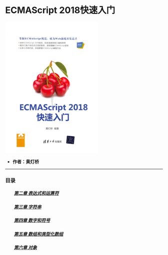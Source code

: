# ECMAScript 2018快速入门
![](/%E8%AF%BB%E4%B9%A6%E7%AC%94%E8%AE%B0/JavaScript/ECMAScript%202018%E5%BF%AB%E9%80%9F%E5%85%A5%E9%97%A8/\.imagefiles/cover.webp)

- **作者：黄灯桥**
---

### 目录

##### &emsp;&emsp;[第二章 表达式和运算符](/%E8%AF%BB%E4%B9%A6%E7%AC%94%E8%AE%B0/JavaScript/ECMAScript%202018%E5%BF%AB%E9%80%9F%E5%85%A5%E9%97%A8/chapters/%E7%AC%AC%E4%BA%8C%E7%AB%A0%20%E8%A1%A8%E8%BE%BE%E5%BC%8F%E5%92%8C%E8%BF%90%E7%AE%97%E7%AC%A6.md)


##### &emsp;&emsp;[第三章 字符串](/%E8%AF%BB%E4%B9%A6%E7%AC%94%E8%AE%B0/JavaScript/ECMAScript%202018%E5%BF%AB%E9%80%9F%E5%85%A5%E9%97%A8/chapters/%E7%AC%AC%E4%B8%89%E7%AB%A0%20%E5%AD%97%E7%AC%A6%E4%B8%B2.md)


##### &emsp;&emsp;[第四章 数字和符号](/%E8%AF%BB%E4%B9%A6%E7%AC%94%E8%AE%B0/JavaScript/ECMAScript%202018%E5%BF%AB%E9%80%9F%E5%85%A5%E9%97%A8/chapters/%E7%AC%AC%E5%9B%9B%E7%AB%A0%20%E6%95%B0%E5%AD%97%E5%92%8C%E7%AC%A6%E5%8F%B7.md)


##### &emsp;&emsp;[第五章 数组和类型化数组](/%E8%AF%BB%E4%B9%A6%E7%AC%94%E8%AE%B0//JavaScript/ECMAScript%202018%E5%BF%AB%E9%80%9F%E5%85%A5%E9%97%A8/chapters/%E7%AC%AC%E4%BA%94%E7%AB%A0%20%E6%95%B0%E7%BB%84%E5%92%8C%E7%B1%BB%E5%9E%8B%E5%8C%96%E6%95%B0%E7%BB%84.md)



##### &emsp;&emsp;[第六章 对象](/%E8%AF%BB%E4%B9%A6%E7%AC%94%E8%AE%B0/JavaScript/ECMAScript%202018%E5%BF%AB%E9%80%9F%E5%85%A5%E9%97%A8/chapters/%E7%AC%AC%E5%85%AD%E7%AB%A0%20%E5%AF%B9%E8%B1%A1.md)


